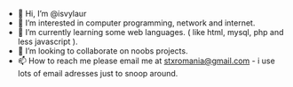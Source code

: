 - 👋 Hi, I’m @isvylaur
- 👀 I’m interested in computer programming, network and internet.
- 🌱 I’m currently learning some web languages. ( like html, mysql, php and less javascript ).
- 💞️ I’m looking to collaborate on noobs projects.
- 📫 How to reach me please email me at stxromania@gmail.com - i use lots of email adresses just to snoop around.

<!---
isvylaur/isvylaur is a ✨ special ✨ repository because its `README.md` (this file) appears on your GitHub profile.
You can click the Preview link to take a look at your changes.
--->
